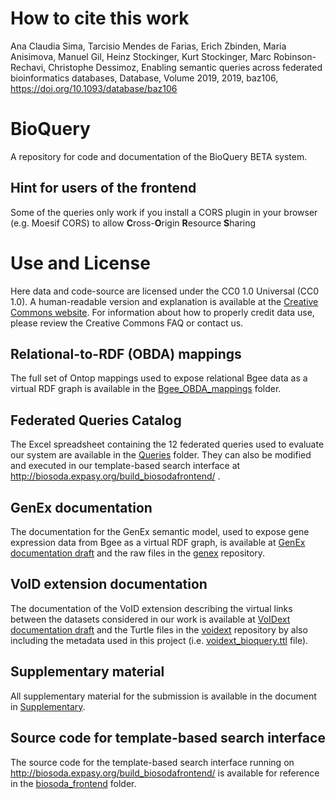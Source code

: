 # How to cite this work
Ana Claudia Sima, Tarcisio Mendes de Farias, Erich Zbinden, Maria Anisimova, Manuel Gil, Heinz Stockinger, Kurt Stockinger, Marc Robinson-Rechavi, Christophe Dessimoz, Enabling semantic queries across federated bioinformatics databases, Database, Volume 2019, 2019, baz106, https://doi.org/10.1093/database/baz106

# BioQuery 
A repository for code and documentation of the BioQuery BETA system.

## Hint for users of the frontend

Some of the queries only work if you install a CORS plugin in your browser (e.g. Moesif CORS) to allow **C**ross-**O**rigin **R**esource **S**haring

# Use and License

Here data and code-source are licensed under the CC0 1.0 Universal (CC0 1.0). A human-readable version and explanation is available at the 
[Creative Commons website](https://creativecommons.org/publicdomain/zero/1.0/deed.en). For information about how to properly credit data use, 
please review the Creative Commons FAQ or contact us.

## Relational-to-RDF (OBDA) mappings

The full set of Ontop mappings used to expose relational Bgee data as a virtual RDF graph is available in the [Bgee_OBDA_mappings](https://github.com/biosoda/bioquery/tree/master/Bgee_OBDA_mappings) folder.

## Federated Queries Catalog

The Excel spreadsheet containing the 12 federated queries used to evaluate our system are available in the [Queries](https://github.com/biosoda/bioquery/tree/master/Queries) folder. They can also be modified and executed in our template-based search interface at http://biosoda.expasy.org/build_biosodafrontend/ .

## GenEx documentation

The documentation for the GenEx semantic model, used to expose gene expression data from Bgee as a virtual RDF graph, is available at [GenEx documentation draft](https://biosoda.github.io/genex/) and the raw files in the [genex](https://github.com/biosoda/genex) repository.

## VoID extension documentation

The documentation of the VoID extension describing the virtual links between the datasets considered in our work is available at [VoIDext documentation draft](https://biosoda.github.io/voidext/) and the Turtle files in the [voidext](https://github.com/biosoda/voidext) repository by also including the metadata used in this project (i.e. [voidext_bioquery.ttl](https://github.com/biosoda/voidext/blob/master/ABox_examplar_data/ABox_application.ttl) file).

## Supplementary material

All supplementary material for the submission is available in the document in [Supplementary](https://github.com/biosoda/bioquery/tree/master/Supplementary).

## Source code for template-based search interface

The source code for the template-based search interface running on http://biosoda.expasy.org/build_biosodafrontend/ is available for reference in the [biosoda_frontend](biosoda_frontend) folder.
